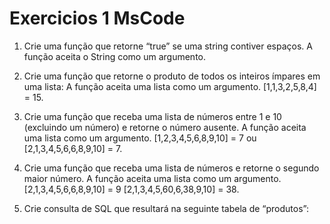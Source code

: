 # Exercicios 1 MsCode
1. Crie uma função que retorne “true” se uma string contiver
espaços. A função aceita o String como um argumento.

2. Crie uma função que retorne o produto de todos os inteiros
ímpares em uma lista: A função aceita uma lista como um
argumento. [1,1,3,2,5,8,4] = 15.

3. Crie uma função que receba uma lista de números entre 1 e 10
(excluindo um número) e retorne o número ausente. A função
aceita uma lista como um argumento. [1,2,3,4,5,6,8,9,10] = 7 ou
[2,1,3,4,5,6,6,8,9,10] = 7.

4. Crie uma função que receba uma lista de números e retorne o
segundo maior número. A função aceita uma lista como um
argumento. [2,1,3,4,5,6,6,8,9,10] = 9 [2,1,3,4,5,60,6,38,9,10] = 38.

5. Crie consulta de SQL que resultará na seguinte tabela de
“produtos”:
